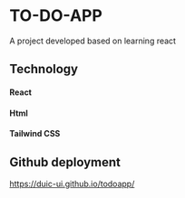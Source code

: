 # TO-DO-APP
A project developed based on learning react

## Technology
#### React
#### Html
#### Tailwind CSS

## Github deployment
https://duic-ui.github.io/todoapp/
